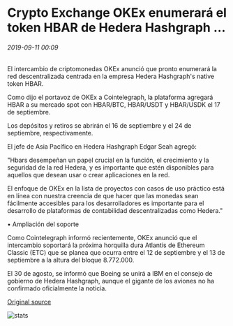 # Crypto Exchange OKEx enumerará el token HBAR de Hedera Hashgraph ...

###### 2019-09-11 00:09

El intercambio de criptomonedas OKEx anunció que pronto enumerará la red descentralizada centrada en la empresa Hedera Hashgraph's native token HBAR.

Como dijo el portavoz de OKEx a Cointelegraph, la plataforma agregará HBAR a su mercado spot con HBAR/BTC, HBAR/USDT y HBAR/USDK el 17 de septiembre.

Los depósitos y retiros se abrirán el 16 de septiembre y el 24 de septiembre, respectivamente.

El jefe de Asia Pacífico en Hedera Hashgraph Edgar Seah agregó:

"Hbars desempeñan un papel crucial en la función, el crecimiento y la seguridad de la red Hedera, y es importante que estén disponibles para aquellos que desean usar o crear aplicaciones en la red.

El enfoque de OKEx en la lista de proyectos con casos de uso práctico está en línea con nuestra creencia de que hacer que las monedas sean fácilmente accesibles para los desarrolladores es importante para el desarrollo de plataformas de contabilidad descentralizadas como Hedera."

• Ampliación del soporte

Como Cointelegraph informó recientemente, OKEx anunció que el intercambio soportará la próxima horquilla dura Atlantis de Ethereum Classic (ETC) que se planea que ocurra entre el 12 de septiembre y el 13 de septiembre a la altura del bloque 8.772.000.

El 30 de agosto, se informó que Boeing se unirá a IBM en el consejo de gobierno de Hedera Hashgraph, aunque el gigante de los aviones no ha confirmado oficialmente la noticia.

[Original source](https://cointelegraph.com/news/crypto-exchange-okex-to-list-hedera-hashgraphs-token-hbar)

![stats](https://c.statcounter.com/11760860/0/a89fa40b/1/ "stats")